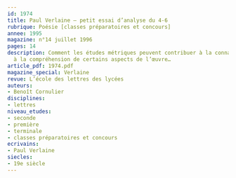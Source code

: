 ```yaml
---
id: 1974
title: Paul Verlaine – petit essai d’analyse du 4-6
rubrique: Poésie [classes préparatoires et concours]
annee: 1995
magazine: n°14 juillet 1996
pages: 14
description: Comment les études métriques peuvent contribuer à la connaissance et
  à la compréhension de certains aspects de l’œuvre…
article_pdf: 1974.pdf
magazine_special: Verlaine
revue: L’école des lettres des lycées
auteurs:
- Benoît Cornulier
disciplines:
- lettres
niveau_etudes:
- seconde
- première
- terminale
- classes préparatoires et concours
ecrivains:
- Paul Verlaine
siecles:
- 19e siècle
---
```

